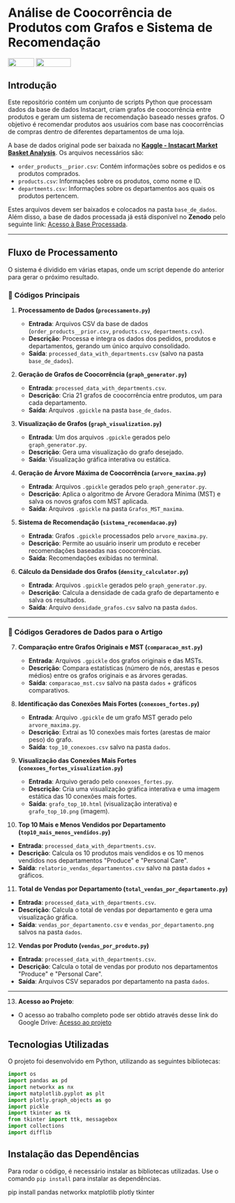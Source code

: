 # Análise de Coocorrência de Produtos com Grafos e Sistema de Recomendação
<div style="display: inline-block;">
<img align="center" height="20px" width="60px" src="https://img.shields.io/badge/Python-3776AB?style=for-the-badge&logo=python&logoColor=white"/> 
<img align="center" height="20px" width="80px" src="https://img.shields.io/badge/Made%20for-VSCode-1f425f.svg"/> 
</a> 
</div>

## Introdução

Este repositório contém um conjunto de scripts Python que processam dados da base de dados Instacart, criam grafos de coocorrência entre produtos e geram um sistema de recomendação baseado nesses grafos. O objetivo é recomendar produtos aos usuários com base nas coocorrências de compras dentro de diferentes departamentos de uma loja.

A base de dados original pode ser baixada no **[Kaggle - Instacart Market Basket Analysis](https://www.kaggle.com/c/instacart-market-basket-analysis/data)**. Os arquivos necessários são:

- `order_products__prior.csv`: Contém informações sobre os pedidos e os produtos comprados.
- `products.csv`: Informações sobre os produtos, como nome e ID.
- `departments.csv`: Informações sobre os departamentos aos quais os produtos pertencem.

Estes arquivos devem ser baixados e colocados na pasta `base_de_dados`. Além disso, a base de dados processada já está disponível no **Zenodo** pelo seguinte link: [Acesso à Base Processada](X).

---

## Fluxo de Processamento

O sistema é dividido em várias etapas, onde um script depende do anterior para gerar o próximo resultado.

### 📌 Códigos Principais

1. **Processamento de Dados (`processamento.py`)**
   - **Entrada**: Arquivos CSV da base de dados (`order_products__prior.csv`, `products.csv`, `departments.csv`).
   - **Descrição**: Processa e integra os dados dos pedidos, produtos e departamentos, gerando um único arquivo consolidado.
   - **Saída**: `processed_data_with_departments.csv` (salvo na pasta `base_de_dados`).

2. **Geração de Grafos de Coocorrência (`graph_generator.py`)**
   - **Entrada**: `processed_data_with_departments.csv`.
   - **Descrição**: Cria 21 grafos de coocorrência entre produtos, um para cada departamento.
   - **Saída**: Arquivos `.gpickle` na pasta `base_de_dados`.

3. **Visualização de Grafos (`graph_visualization.py`)**
   - **Entrada**: Um dos arquivos `.gpickle` gerados pelo `graph_generator.py`.
   - **Descrição**: Gera uma visualização do grafo desejado.
   - **Saída**: Visualização gráfica interativa ou estática.

4. **Geração de Árvore Máxima de Coocorrência (`arvore_maxima.py`)**
   - **Entrada**: Arquivos `.gpickle` gerados pelo `graph_generator.py`.
   - **Descrição**: Aplica o algoritmo de Árvore Geradora Mínima (MST) e salva os novos grafos com MST aplicada.
   - **Saída**: Arquivos `.gpickle` na pasta `Grafos_MST_maxima`.

5. **Sistema de Recomendação (`sistema_recomendacao.py`)**
   - **Entrada**: Grafos `.gpickle` processados pelo `arvore_maxima.py`.
   - **Descrição**: Permite ao usuário inserir um produto e receber recomendações baseadas nas coocorrências.
   - **Saída**: Recomendações exibidas no terminal.

6. **Cálculo da Densidade dos Grafos (`density_calculator.py`)**
   - **Entrada**: Arquivos `.gpickle` gerados pelo `graph_generator.py`.
   - **Descrição**: Calcula a densidade de cada grafo de departamento e salva os resultados.
   - **Saída**: Arquivo `densidade_grafos.csv` salvo na pasta `dados`.

---

### 📌 Códigos Geradores de Dados para o Artigo

7. **Comparação entre Grafos Originais e MST (`comparacao_mst.py`)**
   - **Entrada**: Arquivos `.gpickle` dos grafos originais e das MSTs.
   - **Descrição**: Compara estatísticas (número de nós, arestas e pesos médios) entre os grafos originais e as árvores geradas.
   - **Saída**: `comparacao_mst.csv` salvo na pasta `dados` + gráficos comparativos.

8. **Identificação das Conexões Mais Fortes (`conexoes_fortes.py`)**
   - **Entrada**: Arquivo `.gpickle` de um grafo MST gerado pelo `arvore_maxima.py`.
   - **Descrição**: Extrai as 10 conexões mais fortes (arestas de maior peso) do grafo.
   - **Saída**: `top_10_conexoes.csv` salvo na pasta `dados`.

9. **Visualização das Conexões Mais Fortes (`conexoes_fortes_visualization.py`)**
   - **Entrada**: Arquivo gerado pelo `conexoes_fortes.py`.
   - **Descrição**: Cria uma visualização gráfica interativa e uma imagem estática das 10 conexões mais fortes.
   - **Saída**: `grafo_top_10.html` (visualização interativa) e `grafo_top_10.png` (imagem).

10. **Top 10 Mais e Menos Vendidos por Departamento (`top10_mais_menos_vendidos.py`)**
   - **Entrada**: `processed_data_with_departments.csv`.
   - **Descrição**: Calcula os 10 produtos mais vendidos e os 10 menos vendidos nos departamentos "Produce" e "Personal Care".
   - **Saída**: `relatorio_vendas_departamentos.csv` salvo na pasta `dados` + gráficos.

11. **Total de Vendas por Departamento (`total_vendas_por_departamento.py`)**
   - **Entrada**: `processed_data_with_departments.csv`.
   - **Descrição**: Calcula o total de vendas por departamento e gera uma visualização gráfica.
   - **Saída**: `vendas_por_departamento.csv` e `vendas_por_departamento.png` salvos na pasta `dados`.

12. **Vendas por Produto (`vendas_por_produto.py`)**
   - **Entrada**: `processed_data_with_departments.csv`.
   - **Descrição**: Calcula o total de vendas por produto nos departamentos "Produce" e "Personal Care".
   - **Saída**: Arquivos CSV separados por departamento na pasta `dados`.

---

13. **Acesso ao Projeto**:
   - O acesso ao trabalho completo pode ser obtido através desse link do Google Drive: [Acesso ao projeto](https://drive.google.com/drive/folders/1AJ6vPFUd2RKiaVoqWz9Znyx31C4fYq-6?usp=sharing)



## Tecnologias Utilizadas

O projeto foi desenvolvido em Python, utilizando as seguintes bibliotecas:

```python
import os
import pandas as pd
import networkx as nx
import matplotlib.pyplot as plt
import plotly.graph_objects as go
import pickle
import tkinter as tk
from tkinter import ttk, messagebox
import collections
import difflib

```
## Instalação das Dependências

Para rodar o código, é necessário instalar as bibliotecas utilizadas. Use o comando `pip install` para instalar as dependências.


pip install pandas networkx matplotlib plotly tkinter





